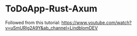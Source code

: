 # ToDoApp-Rust-Axum

Followed from this tutorial: https://www.youtube.com/watch?v=uSmURlg2A9Y&ab_channel=LindblomDEV

